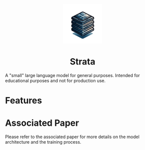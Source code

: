 <p align="center">
      <img src="logo.png" height="128">
      <h1 align="center">Strata</h1>
</p>

A "small" large language model for general purposes. Intended for educational purposes and not for production use.

# Features

# Associated Paper
Please refer to the associated paper for more details on the model architecture and the training process.